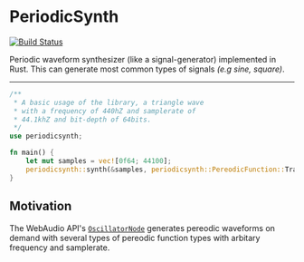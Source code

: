 # PeriodicSynth
[![Build Status](https://travis-ci.org/tryamid/periodicsynth.svg?branch=master)](https://travis-ci.org/tryamid/periodicsynth)

Periodic waveform synthesizer (like a signal-generator) implemented in Rust. This can generate most common types of signals *(e.g sine, square)*.

---

```rust
/**
 * A basic usage of the library, a triangle wave
 * with a frequency of 440hZ and samplerate of
 * 44.1khZ and bit-depth of 64bits.
 */
use periodicsynth;

fn main() {
    let mut samples = vec![0f64; 44100];
    periodicsynth::synth(&samples, periodicsynth::PereodicFunction::Traingle, 440.0);
}
```


## Motivation
The WebAudio API's [`OscillatorNode`](https://developer.mozilla.org/en-US/docs/Web/API/OscillatorNode) generates pereodic waveforms on demand with several types of pereodic function types with arbitary frequency and samplerate.
